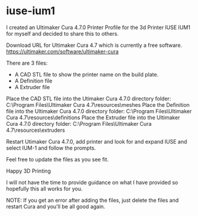 # iuse-ium1

I created an Ultimaker Cura 4.7.0 Printer Profile for the 3d Printer IUSE IUM1 for myself and decided to share this to others.

Download URL for Ultimaker Cura 4.7 which is currently a free software. https://ultimaker.com/software/ultimaker-cura

There are 3 files:
  - A CAD STL file to show the printer name on the build plate.
  - A Definition file
  - A Extruder file
  
Place the CAD STL file into the Utimaker Cura 4.7.0 directory folder: C:\Program Files\Ultimaker Cura 4.7\resources\meshes
Place the Definition file into the Ultimaker Cura 4.7.0 directory folder: C:\Program Files\Ultimaker Cura 4.7\resources\definitions
Place the Extruder file into the Ultimaker Cura 4.7.0 directory folder: C:\Program Files\Ultimaker Cura 4.7\resources\extruders

Restart Utimaker Cura 4.7.0, add printer and look for and expand IUSE and select IUM-1 and follow the prompts.

Feel free to update the files as you see fit.

Happy 3D Printing

I will not have the time to provide guidance on what I have provided so hopefully this all works for you.

NOTE: If you get an error after adding the files, just delete the files and restart Cura and you'll be all good again.
